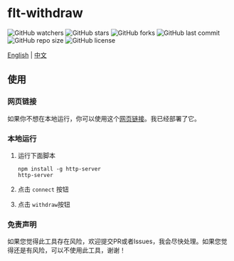 # flt-withdraw

![GitHub watchers](https://img.shields.io/github/watchers/XdpCs/flt-withdraw?style=social)
![GitHub stars](https://img.shields.io/github/stars/XdpCs/flt-withdraw?style=social)
![GitHub forks](https://img.shields.io/github/forks/XdpCs/flt-withdraw?style=social)
![GitHub last commit](https://img.shields.io/github/last-commit/XdpCs/flt-withdraw?style=flat-square)
![GitHub repo size](https://img.shields.io/github/repo-size/XdpCs/flt-withdraw?style=flat-square)
![GitHub license](https://img.shields.io/github/license/XdpCs/flt-withdraw?style=flat-square)

[English](README.md) | [中文](README_ZH.md)

## 使用

### 网页链接

如果你不想在本地运行，你可以使用这个[网页链接](https://xdpcs.github.io/flt-withdraw/)。我已经部署了它。

### 本地运行

1. 运行下面脚本

   ```shell
   npm install -g http-server
   http-server
   ```

2. 点击 `connect` 按钮
3. 点击 `withdraw`按钮

### 免责声明

如果您觉得此工具存在风险，欢迎提交PR或者Issues，我会尽快处理。如果您觉得还是有风险，可以不使用此工具，谢谢！
